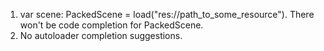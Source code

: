 1. var scene: PackedScene = load("res://path_to_some_resource"). There won't be code completion for PackedScene.
2. No autoloader completion suggestions.
